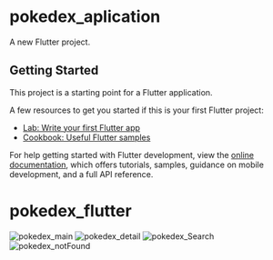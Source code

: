 # pokedex_aplication

A new Flutter project.

## Getting Started

This project is a starting point for a Flutter application.

A few resources to get you started if this is your first Flutter project:

- [Lab: Write your first Flutter app](https://docs.flutter.dev/get-started/codelab)
- [Cookbook: Useful Flutter samples](https://docs.flutter.dev/cookbook)

For help getting started with Flutter development, view the
[online documentation](https://docs.flutter.dev/), which offers tutorials,
samples, guidance on mobile development, and a full API reference.
# pokedex_flutter

![pokedex_main](https://github.com/josevitor676/pokedex_flutter/assets/84926692/2eab08d5-4939-4802-af46-e23b4284b031)
![pokedex_detail](https://github.com/josevitor676/pokedex_flutter/assets/84926692/62f30401-fd01-4351-b8f5-e4f5d2bf4aa0)
![pokedex_Search](https://github.com/josevitor676/pokedex_flutter/assets/84926692/0f49599d-ac27-49e3-bb8f-dfaf6fa6cf17)
![pokedex_notFound](https://github.com/josevitor676/pokedex_flutter/assets/84926692/fce2e575-4fd6-4e38-9975-880b5a86d255)
